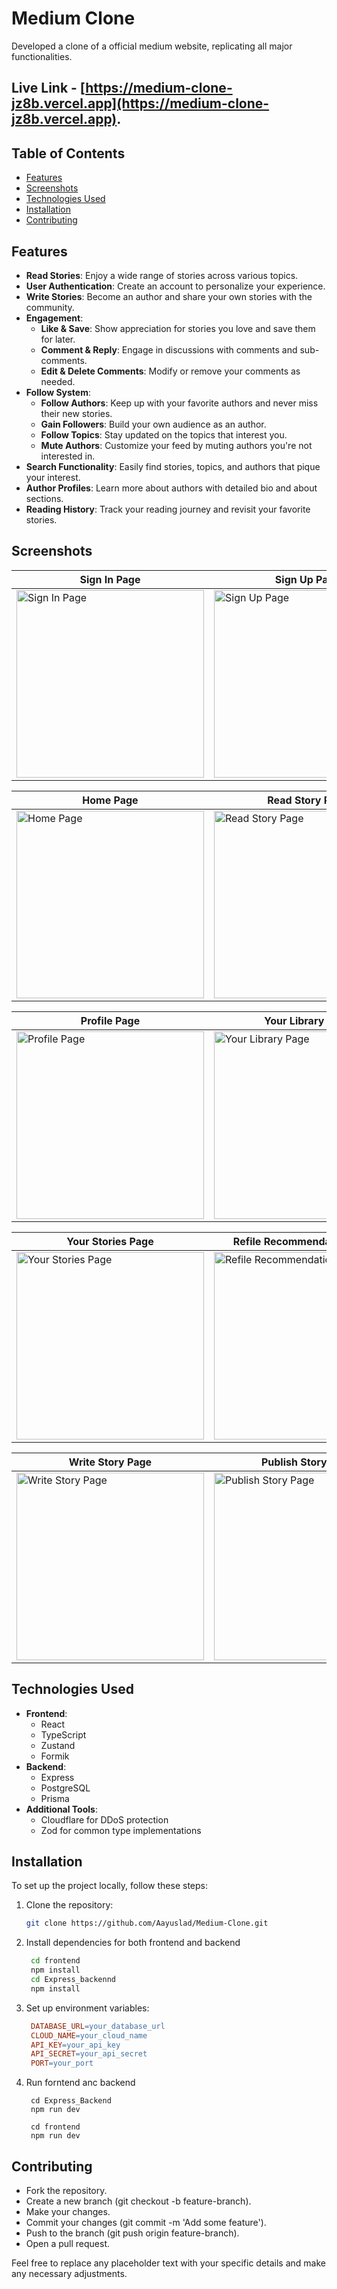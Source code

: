 # Medium Clone

Developed a clone of a official medium website, replicating all major functionalities. 
## Live Link - [https://medium-clone-jz8b.vercel.app](https://medium-clone-jz8b.vercel.app).

## Table of Contents
- [Features](#features)
- [Screenshots](#screenshots)
- [Technologies Used](#TechnologiesUsed)
- [Installation](#installation)
- [Contributing](#contributing)

## Features
- **Read Stories**: Enjoy a wide range of stories across various topics.
- **User Authentication**: Create an account to personalize your experience.
- **Write Stories**: Become an author and share your own stories with the community.
- **Engagement**:
  - **Like & Save**: Show appreciation for stories you love and save them for later.
  - **Comment & Reply**: Engage in discussions with comments and sub-comments.
  - **Edit & Delete Comments**: Modify or remove your comments as needed.
- **Follow System**:
  - **Follow Authors**: Keep up with your favorite authors and never miss their new stories.
  - **Gain Followers**: Build your own audience as an author.
  - **Follow Topics**: Stay updated on the topics that interest you.
  - **Mute Authors**: Customize your feed by muting authors you're not interested in.
- **Search Functionality**: Easily find stories, topics, and authors that pique your interest.
- **Author Profiles**: Learn more about authors with detailed bio and about sections.
- **Reading History**: Track your reading journey and revisit your favorite stories.

## Screenshots

| Sign In Page                      | Sign Up Page                       |
|-----------------------------------|------------------------------------|
| <img src="https://github.com/user-attachments/assets/9a8be0b2-9b10-41bb-983d-75c685062436" alt="Sign In Page" width="300"> | <img src="https://github.com/user-attachments/assets/7b4d8d5c-3987-491f-8fef-e4eab90e9e48" alt="Sign Up Page" width="300"> |

| Home Page                         | Read Story Page                    |
|-----------------------------------|------------------------------------|
| <img src="https://github.com/user-attachments/assets/bc86ae58-7671-46d0-a7c6-4de3ea0df35c" alt="Home Page" width="300"> | <img src="https://github.com/user-attachments/assets/f1f04170-6bc5-446e-8092-6dd15fef3124" alt="Read Story Page" width="300"> |

| Profile Page                      | Your Library Page                  |
|-----------------------------------|------------------------------------|
| <img src="https://github.com/user-attachments/assets/54846d70-1a64-4723-838a-31b01c09906a" alt="Profile Page" width="300"> | <img src="https://github.com/user-attachments/assets/888e3f7c-c6af-4143-82c5-60b013ea0f98" alt="Your Library Page" width="300"> |

| Your Stories Page                 | Refile Recommendations Page        |
|-----------------------------------|------------------------------------|
| <img src="https://github.com/user-attachments/assets/e8b3f1e3-538b-4aa3-8e64-3ad87da03057" alt="Your Stories Page" width="300"> | <img src="https://github.com/user-attachments/assets/b7ce23e0-6ffe-4579-afb7-7d5ccfd0f824" alt="Refile Recommendations Page" width="300"> |

| Write Story Page                  | Publish Story Page                 |
|-----------------------------------|------------------------------------|
| <img src="https://github.com/user-attachments/assets/c4ecafe3-88b5-4cca-8814-12aa7590059a" alt="Write Story Page" width="300"> | <img src="https://github.com/user-attachments/assets/1f3b9ae3-c8b5-4fe5-bdb7-c430eea691f3" alt="Publish Story Page" width="300"> |

## Technologies Used

- **Frontend**:
  - React
  - TypeScript
  - Zustand
  - Formik
- **Backend**:
  - Express
  - PostgreSQL
  - Prisma
- **Additional Tools**:
  - Cloudflare for DDoS protection
  - Zod for common type implementations

## Installation

To set up the project locally, follow these steps:

1. Clone the repository:
   ```bash
   git clone https://github.com/Aayuslad/Medium-Clone.git
   ```

2. Install dependencies for both frontend and backend
   ```bash
    cd frontend
    npm install
    cd Express_backennd
    npm install
   ```

3. Set up environment variables:
   ```makefile
    DATABASE_URL=your_database_url
    CLOUD_NAME=your_cloud_name
    API_KEY=your_api_key
    API_SECRET=your_api_secret
    PORT=your_port
   ```
   
4. Run forntend anc backend
   ```
    cd Express_Backend
    npm run dev

    cd frontend
    npm run dev
   ```

## Contributing

- Fork the repository.
- Create a new branch (git checkout -b feature-branch).
- Make your changes.
- Commit your changes (git commit -m 'Add some feature').
- Push to the branch (git push origin feature-branch).
- Open a pull request.

Feel free to replace any placeholder text with your specific details and make any necessary adjustments.









